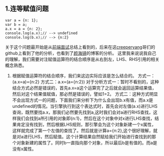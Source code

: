 ## 1.连等赋值问题
    var a = {n: 1};  
    var b = a; 
    a.x = a = {n: 2};  
    console.log(a.x);// --> undefined  
    console.log(b.x);// --> {n:2} 
关于这个问题最开始是从[前端面试](https://github.com/h5bp/Front-end-Developer-Interview-Questions/tree/master/Translations/Chinese?utm_source=ourjs.com)总结上看到的，后来在这[creeperyang](https://github.com/creeperyang/blog/issues/2)哥们的github上看到了他的分析，也看到了[颜海镜](http://yanhaijing.com/javascript/2012/04/05/javascript-continuous-assignment-operator/)的博客的分析。
这里我来说说我自己的理解，我们需要对注赋值运算符的结合顺序是从右到左，LHS、RHS引用的相关概念熟悉。
1. 根据赋值运算符的结合顺序，我们来这边实际应该是怎么结合的。
方式一：(a.x=a)={n:2}    方式二：a.x=(a={n:2})
对于分析方式一：暂时不看别的，这种结合方式必然是错误的，首先a.x=a这个运算完了之后就会返回运算结果值，然后对这个结果值赋值，那必然是错误的，譬如1=2。
方式二：这种方式明显不会出现方式一的问题，下面我们来分析下为什么会出现b.x有值，而a.x是undefined的情况。当引擎执行到这个表达式时，首先会对左值(a.x)进行LHS查询，既然要找a.x，那我们必然要先找到a,这时我们会对a进行RHS查找，这样我们会找到a所引用的对象即{n:1}，然后在这个对象中对x进行LHS查找，结果肯定没有找到，然后根据LHS规则，那引擎会为这个对象新建一个x属性，这样就完成了第一个左值的查找了。然后就是计算a={n:2},这个很好理解，就是对a进行LHS，然后赋值。这个计算结果自然赋给我们开始进行查找到的那个对象新建的属性了。同时b一直指向那个对象，所以最后b是有值的。而a是没有x属性。
